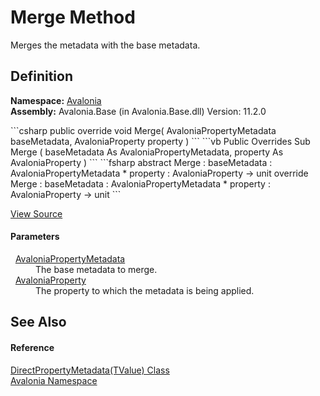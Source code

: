 # Merge Method


Merges the metadata with the base metadata.



## Definition
**Namespace:** <a href="N_Avalonia">Avalonia</a>  
**Assembly:** Avalonia.Base (in Avalonia.Base.dll) Version: 11.2.0

<Tabs groupId="api-code-preview">
<TabItem value="csharp" label="C#">
```csharp
public override void Merge(
	AvaloniaPropertyMetadata baseMetadata,
	AvaloniaProperty property
)
```
</TabItem>
<TabItem value="vb" label="VB">
```vb
Public Overrides Sub Merge ( 
	baseMetadata As AvaloniaPropertyMetadata,
	property As AvaloniaProperty
)
```
</TabItem>
<TabItem value="fsharp" label="F#">
```fsharp
abstract Merge : 
        baseMetadata : AvaloniaPropertyMetadata * 
        property : AvaloniaProperty -> unit 
override Merge : 
        baseMetadata : AvaloniaPropertyMetadata * 
        property : AvaloniaProperty -> unit 
```
</TabItem>
</Tabs>



<a href="https://github.com/AvaloniaUI/Avalonia/tree/master/src/Avalonia.Base/DirectPropertyMetadata%601.cs#L40" title="View the source code">View Source</a>



#### Parameters
<dl><dt>  <a href="T_Avalonia_AvaloniaPropertyMetadata">AvaloniaPropertyMetadata</a></dt><dd>The base metadata to merge.</dd><dt>  <a href="T_Avalonia_AvaloniaProperty">AvaloniaProperty</a></dt><dd>The property to which the metadata is being applied.</dd></dl>

## See Also


#### Reference
<a href="T_Avalonia_DirectPropertyMetadata_1">DirectPropertyMetadata(TValue) Class</a>  
<a href="N_Avalonia">Avalonia Namespace</a>  
